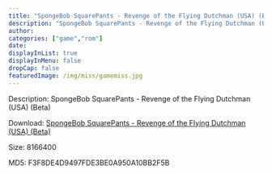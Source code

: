 ```yaml
---
title: "SpongeBob SquarePants - Revenge of the Flying Dutchman (USA) (Beta)"
description: "SpongeBob SquarePants - Revenge of the Flying Dutchman (USA) (Beta)"
author: 
categories: ["game","rom"]
date: 
displayInList: true
displayInMenu: false
dropCap: false
featuredImage: /img/miss/gamemiss.jpg
---
```


Description: SpongeBob SquarePants - Revenge of the Flying Dutchman (USA) (Beta)

Download: <a style="text-decoration:underline;" href="https://mega.nz/#!TPAWyIpa!VwQIpx3_t-1H65CewgZ76C8AIFRYdTIpfZ_fTUnRVw4" target = "_blank" rel = "nofollow" > SpongeBob SquarePants - Revenge of the Flying Dutchman (USA) (Beta)</a>

Size: 8166400

MD5: F3F8DE4D9497FDE3BE0A950A10BB2F5B

